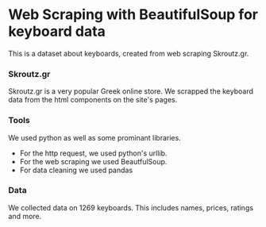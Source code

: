 # Web Scraping with BeautifulSoup for keyboard data
This is a dataset about keyboards, created from web scraping Skroutz.gr.

### Skroutz.gr
Skroutz.gr is a very popular Greek online store. 
We scrapped the keyboard data from the html components on the site's pages.

### Tools
We used python as well as some prominant libraries.
* For the http request, we used python's urllib.
* For the web scraping we used BeautfulSoup.
* For data cleaning we used pandas

### Data 
We collected data on 1269 keyboards. This includes names, prices, ratings and more.
